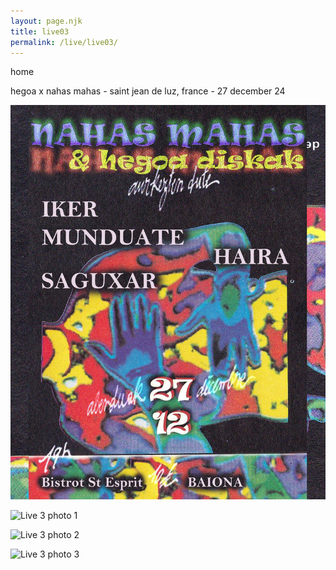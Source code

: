 ```yaml
---
layout: page.njk
title: live03
permalink: /live/live03/
---
```


home

hegoa x nahas mahas - saint jean de luz, france - 27 december 24

![Live 3 photo 0](../public/assets/live3_0.webp)

![Live 3 photo 1](../public/assets/live3_1.webp)

![Live 3 photo 2](../public/assets/live3_2.webp)

![Live 3 photo 3](../public/assets/live3_3.webp)